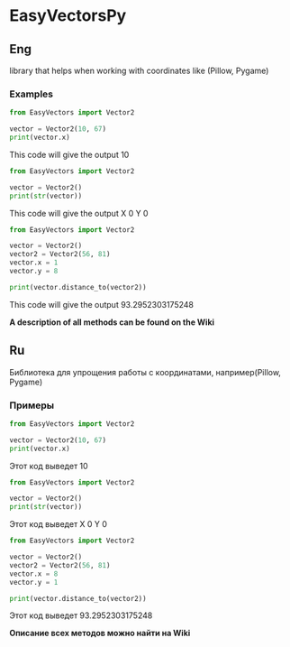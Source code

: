 
# EasyVectorsPy
## Eng 

library that helps when working with coordinates like (Pillow, Pygame)

### Examples ###

```python 
from EasyVectors import Vector2

vector = Vector2(10, 67)
print(vector.x)
```

This code will give the output 10
```python 
from EasyVectors import Vector2

vector = Vector2()
print(str(vector))
```
This code will give the output X 0  Y 0 
```python 
from EasyVectors import Vector2

vector = Vector2()
vector2 = Vector2(56, 81)
vector.x = 1
vector.y = 8

print(vector.distance_to(vector2))
```
This code will give the output 93.2952303175248 

**A description of all methods can be found on the Wiki**

## Ru

Библиотека для упрощения работы с координатами, например(Pillow, Pygame)

### Примеры ###

```python 
from EasyVectors import Vector2

vector = Vector2(10, 67)
print(vector.x)
```

Этот код выведет 10

```python 
from EasyVectors import Vector2

vector = Vector2()
print(str(vector))
```

Этот код выведет X 0  Y 0 

```python 
from EasyVectors import Vector2

vector = Vector2()
vector2 = Vector2(56, 81)
vector.x = 8
vector.y = 1

print(vector.distance_to(vector2))
```
Этот код выведет 93.2952303175248 

**Описание всех методов можно найти на Wiki**
